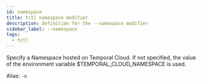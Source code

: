 ```yaml
---
id: namespace
title: tctl namespace modifier
description: definition for the --namespace modifier
sidebar_label: --namespace
tags:
  - tctl
---
```


Specify a Namespace hosted on Temporal Cloud. If not specified, the value of the environment variable $TEMPORAL_CLOUD_NAMESPACE is used.

Alias: `-n`
